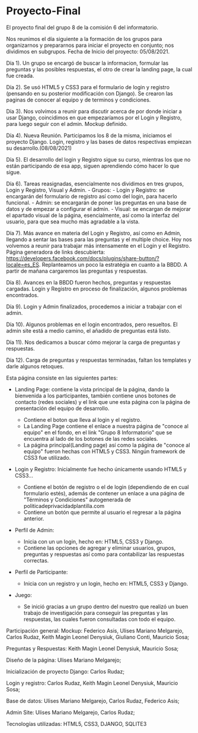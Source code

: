 # Proyecto-Final
El proyecto final del grupo 8 de la comisión 6 del informatorio.

Nos reunimos el día siguiente a la formación de los grupos para organizarnos y prepararnos para iniciar el proyecto en conjunto; nos dividimos en subgrupos.
Fecha de Inicio del proyecto: 05/08/2021.

Día 1). Un grupo se encargó de buscar la informacion, formular las preguntas y las posibles respuestas, el otro de crear la landing page, la cual fue creada.

Día 2). Se usó HTML5 y CSS3 para el formulario de login y registro (pensando en su posterior modificación con Django). Se crearon las paginas de conocer al equipo y de terminos y condiciones.

Día 3). Nos volvímos a reunir para discutir acerca de por donde iniciar a usar Django, coincidimos en que empezaríamos por el Login y Registro, para luego seguir con el admin. Mockup definido.

Día 4). Nueva Reunión. Participamos los 8 de la misma, iniciamos el proyecto Django. Login, registro y las bases de datos respectivas empiezan su desarrollo.(08/08/2021)

Día 5). El desarrollo del login y Registro sigue su curso, mientras los que no están participando de esa app, siguen aprendiendo cómo hacer lo que sigue.

Día 6). Tareas reasignadas, esencialmente nos dividimos en tres grupos, Login y Registro, Visual y Admin. 
       - Grupos: 
              - Login y Registro: se encargarán del formulario de registro así como del login, para hacerlo funcional.
              - Admin: se encargarán de poner las preguntas en una base de datos y de empezar a configurar el admin.
              - Visual: se encargan de mejorar el apartado visual de la página, esencialmente, así como la interfaz del usuario, para que sea mucho más
              agradable a la vista.
              
Día 7). Más avance en materia del Login y Registro, así como en Admin, llegando a sentar las bases para las preguntas y el multiple choice. Hoy nos volvemos a reunir para trabajar más intensamente en el Login y el Registro. Página generadora de links descubierta: https://developers.facebook.com/docs/plugins/share-button/?locale=es_ES. Replanteamos un poco la estratégia en cuanto a la BBDD. A partir de mañana cargaremos las preguntas y respuestas.             

Día 8). Avances en la BBDD fueron hechos, preguntas y respuestas cargadas. Login y Registro en proceso de finalización, algunos problemas encontrados.

Día 9). Login y Admin finalizados, procedemos a iniciar a trabajar con el admin.

Día 10). Algunos problemas en el login encontrados, pero resueltos. El admin site está a medio camino, el añadido de preguntas está listo.

Día 11). Nos dedicamos a buscar cómo mejorar la carga de preguntas y respuestas.

Día 12). Carga de preguntas y respuestas terminadas, faltan los templates y darle algunos retoques.

Esta página consiste en las siguientes partes:

 - Landing Page: contiene la vista principal de la página, dando la bienvenida a los participantes, también contiene unos botones de contacto (redes sociales)
   y el link que une esta página con la página de presentación del equipo de desarrollo.
    - Contiene el boton que lleva al login y el registro.
    - La Landing Page contiene el enlace a nuestra página de "conoce al equipo" en el fondo, en el link "Grupo 8 Informatorio" que se encuentra al lado de los
      botones de las redes sociales. 
    - La página principal(Landing page) así como la página de "conoce al equipo" fueron hechas con HTML5 y CSS3. Ningún framework de CSS3 fue utilizado.
 - Login y Registro: Inicialmente fue hecho únicamente usando HTML5 y CSS3...
    - Contiene el botón de registro o el de login (dependiendo de en cual formulario estés), además de contener un enlace a una página de "Términos y Condiciones" autogenerada de politicadeprivacidadplantilla.com
    - Contiene un botón que permite al usuario el regresar a la página anterior. 
 - Perfil de Admin:
    -  Inicia con un un login, hecho en: HTML5, CSS3 y Django.
    -  Contiene las opciones de agregar y eliminar usuarios, grupos, preguntas y respuestas así como para contabilizar las respuestas correctas.  
 - Perfil de Participante:
    - Inicia con un registro y un login, hecho en: HTML5, CSS3 y Django. 
 
 - Juego:
    - Se inició gracias a un grupo dentro del nuestro que realizó un buen trabajo de investigación para conseguir las preguntas y las respuestas, las cuales fueron consultadas con todo el equipo. 


 Participación general:
 Mockup: Federico Asis, Ulises Mariano Melgarejo, Carlos Rudaz, Keith Magin Leonel Denysiuk, Giuliano Conti, Mauricio Sosa;
 
 Preguntas y Respuestas: Keith Magin Leonel Denysiuk, Mauricio Sosa;
 
 Diseño de la página: Ulises Mariano Melgarejo;
 
 Inicialización de proyecto Django: Carlos Rudaz;
 
 Login y registro: Carlos Rudaz, Keith Magin Leonel Denysiuk, Mauricio Sosa;
 
 Base de datos: Ulises Mariano Melgarejo, Carlos Rudaz, Federico Asis;
 
 Admin Site: Ulises Mariano Melgarejo, Carlos Rudaz;
 
 
 
 Tecnologías utilizadas: HTML5, CSS3, DJANGO, SQLITE3
